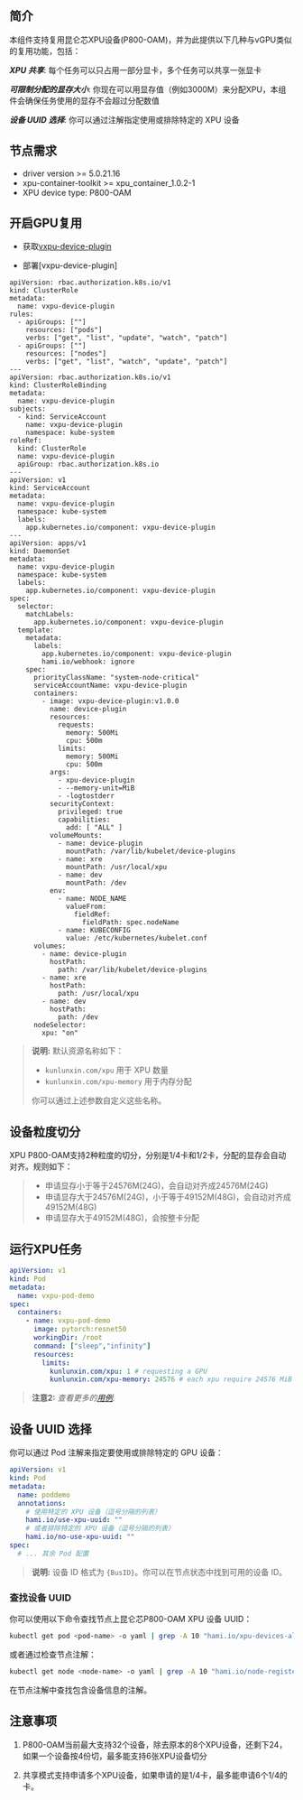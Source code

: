 ## 简介

本组件支持复用昆仑芯XPU设备(P800-OAM)，并为此提供以下几种与vGPU类似的复用功能，包括：

***XPU 共享***: 每个任务可以只占用一部分显卡，多个任务可以共享一张显卡

***可限制分配的显存大小***: 你现在可以用显存值（例如3000M）来分配XPU，本组件会确保任务使用的显存不会超过分配数值

***设备 UUID 选择***: 你可以通过注解指定使用或排除特定的 XPU 设备


## 节点需求
* driver version >= 5.0.21.16
* xpu-container-toolkit >= xpu_container_1.0.2-1
* XPU device type: P800-OAM

## 开启GPU复用

* 获取[vxpu-device-plugin](https://hub.docker.com/r/riseunion/vxpu-device-plugin)

* 部署[vxpu-device-plugin]
```
apiVersion: rbac.authorization.k8s.io/v1
kind: ClusterRole
metadata:
  name: vxpu-device-plugin
rules:
  - apiGroups: [""]
    resources: ["pods"]
    verbs: ["get", "list", "update", "watch", "patch"]
  - apiGroups: [""]
    resources: ["nodes"]
    verbs: ["get", "list", "watch", "update", "patch"]
---
apiVersion: rbac.authorization.k8s.io/v1
kind: ClusterRoleBinding
metadata:
  name: vxpu-device-plugin
subjects:
  - kind: ServiceAccount
    name: vxpu-device-plugin
    namespace: kube-system
roleRef:
  kind: ClusterRole
  name: vxpu-device-plugin
  apiGroup: rbac.authorization.k8s.io
---
apiVersion: v1
kind: ServiceAccount
metadata:
  name: vxpu-device-plugin
  namespace: kube-system
  labels:
    app.kubernetes.io/component: vxpu-device-plugin
---
apiVersion: apps/v1
kind: DaemonSet
metadata:
  name: vxpu-device-plugin
  namespace: kube-system
  labels:
    app.kubernetes.io/component: vxpu-device-plugin
spec:
  selector:
    matchLabels:
      app.kubernetes.io/component: vxpu-device-plugin
  template:
    metadata:
      labels:
        app.kubernetes.io/component: vxpu-device-plugin
        hami.io/webhook: ignore
    spec:
      priorityClassName: "system-node-critical"
      serviceAccountName: vxpu-device-plugin
      containers:
        - image: vxpu-device-plugin:v1.0.0
          name: device-plugin
          resources:
            requests:
              memory: 500Mi
              cpu: 500m
            limits:
              memory: 500Mi
              cpu: 500m
          args:
            - xpu-device-plugin
            - --memory-unit=MiB
            - -logtostderr
          securityContext:
            privileged: true
            capabilities:
              add: [ "ALL" ]
          volumeMounts:
            - name: device-plugin
              mountPath: /var/lib/kubelet/device-plugins
            - name: xre
              mountPath: /usr/local/xpu
            - name: dev
              mountPath: /dev
          env:
            - name: NODE_NAME
              valueFrom:
                fieldRef:
                  fieldPath: spec.nodeName
            - name: KUBECONFIG
              value: /etc/kubernetes/kubelet.conf
      volumes:
        - name: device-plugin
          hostPath:
            path: /var/lib/kubelet/device-plugins
        - name: xre
          hostPath:
            path: /usr/local/xpu
        - name: dev
          hostPath:
            path: /dev
      nodeSelector:
        xpu: "on"
```


> **说明:** 默认资源名称如下：
> - `kunlunxin.com/xpu` 用于 XPU 数量
> - `kunlunxin.com/xpu-memory` 用于内存分配
>
> 你可以通过上述参数自定义这些名称。

## 设备粒度切分

XPU P800-OAM支持2种粒度的切分，分别是1/4卡和1/2卡，分配的显存会自动对齐。规则如下：
> - 申请显存小于等于24576M(24G)，会自动对齐成24576M(24G)
> - 申请显存大于24576M(24G)，小于等于49152M(48G)，会自动对齐成49152M(48G)
> - 申请显存大于49152M(48G)，会按整卡分配

## 运行XPU任务

```yaml
apiVersion: v1
kind: Pod
metadata:
  name: vxpu-pod-demo
spec:
  containers:
    - name: vxpu-pod-demo
      image: pytorch:resnet50
      workingDir: /root
      command: ["sleep","infinity"]
      resources:
        limits:
          kunlunxin.com/xpu: 1 # requesting a GPU
          kunlunxin.com/xpu-memory: 24576 # each xpu require 24576 MiB device memory
```

> **注意2:** *查看更多的[用例](../examples/kunlunxin/).*

## 设备 UUID 选择

你可以通过 Pod 注解来指定要使用或排除特定的 GPU 设备：

```yaml
apiVersion: v1
kind: Pod
metadata:
  name: poddemo
  annotations:
    # 使用特定的 XPU 设备（逗号分隔的列表）
    hami.io/use-xpu-uuid: ""
    # 或者排除特定的 XPU 设备（逗号分隔的列表）
    hami.io/no-use-xpu-uuid: ""
spec:
  # ... 其余 Pod 配置
```

> **说明:** 设备 ID 格式为 `{BusID}`。你可以在节点状态中找到可用的设备 ID。

### 查找设备 UUID

你可以使用以下命令查找节点上昆仑芯P800-OAM XPU 设备 UUID：

```bash
kubectl get pod <pod-name> -o yaml | grep -A 10 "hami.io/xpu-devices-allocated"
```

或者通过检查节点注解：

```bash
kubectl get node <node-name> -o yaml | grep -A 10 "hami.io/node-register-xpu"
```

在节点注解中查找包含设备信息的注解。


## 注意事项

1. P800-OAM当前最大支持32个设备，除去原本的8个XPU设备，还剩下24，如果一个设备按4份切，最多能支持6张XPU设备切分

2. 共享模式支持申请多个XPU设备，如果申请的是1/4卡，最多能申请6个1/4的卡。
